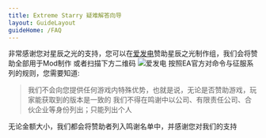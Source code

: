 ```yaml
---
title: Extreme Starry 疑难解答向导
layout: GuideLayout
guideHome: /FAQ
---
```


非常感谢您对星辰之光的支持，您可以在[爱发电](https://afdian.net/a/ExtremeStarry)赞助星辰之光制作组，我们会将赞助全部用于Mod制作
或者扫描下方二维码
![爱发电](./afdian.jpg)
按照EA官方对命令与征服系列的规则，您需要知道:

> 我们不会向您提供任何游戏内特殊优势，也就是说，无论是否赞助游戏，玩家能获取到的版本是一致的
> 我们不得在鸣谢中以公司、有限责任公司、合伙企业等身份列出；只能列出个人

无论金额大小，我们都会将赞助者列入鸣谢名单中，并感谢您对我们的支持
